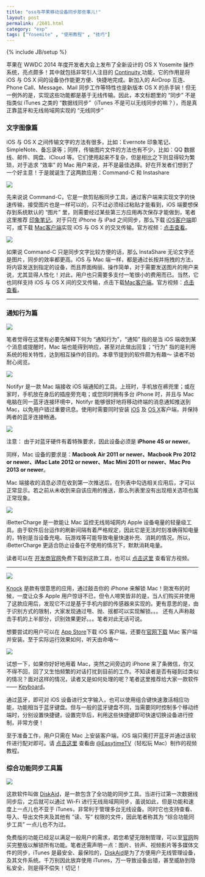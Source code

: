 ```yaml
---
title: "osx与苹果移动设备同步那些事儿!"
layout: post
permalink: /2601.html
category: "exp"
tags: ["Yosemite" , "使用教程" , "技巧"]
---
```

{% include JB/setup %}

苹果在 WWDC 2014 年度开发者大会上发布了全新设计的 OS X Yosemite 操作系统，亮点颇多！其中就包括非常引人注目的 [Continuity ](http://www.apple.com/cn/ios/ios8/continuity/)功能，它的作用是将 iOS 与 OS X 间的设备协作能更方便、快捷地完成。新加入的 AirDrop 互连、Phone Call、Message、Mail 同步工作等特性也是新版本 OS X 的杀手锏！但无一例外的是，实现这些功能都是基于无线传输。因此，本文标题里的 “同步” 不是指类似 iTunes 之类的 “数据线同步”（iTunes 不是可以无线同步的嘛？），而是真正靠蓝牙和无线局域网实现的 “无线同步”

### 文字图像篇

iOS 与 OS X 之间传输文字的方法有很多，比如：Evernote 印象笔记、SimpleNote、备忘录等；同样，传输图片文件的方法也有不少，比如：QQ 数据线、邮件、网盘、iCloud 等。它们使用起来不复杂，但是相比之下则显得较为繁琐，对于追求 “效率” 的 Mac 用户来说，并不是最佳选择。好在开发者们想到了一个好主意！于是就诞生了这两款应用：Command-C 和 Instashare

![](/wp-content/uploads/sinapicv2-backup/2601-ww4-large-005V4vEUjw1eo3mm4ox8rj30jg0c10td.jpg)

先来说说 Command-C，它是一款剪贴板同步工具，通过客户端来实现文字的快速传输，接受图片也是一样可以的，只不过必须经过粘贴才能看到，iOS 端要想保存到系统默认的 “图片” 里，则需要经过某些第三方应用再次保存才能做到，笔者这里推荐 [印象笔记](http://itunes.apple.com/cn/app/evernote/id281796108?mt=8)。对于只在 iPhone 与 iPad 之间同步，那么下载 [iOS客户端](http://itunes.apple.com/cn/app/command-c/id692783673)即可，或下载 [Mac客户端](https://itunes.apple.com/cn/app/command-c-clipboard-sharing/id692787282?mt=12)实现 iOS 与 OS X 的交叉传输。官方视频：[点击查看](http://v.youku.com/v_show/id_XNzYwMjAyMTQw.html)。

![](/wp-content/uploads/sinapicv2-backup/2601-ww3-large-005V4vEUjw1eo3mmak4ujj30ta0gntcl.jpg)

如果说 Command-C 只是同步文字比较方便的话，那么 InstaShare 无论文字还是图片，同步的效率都更高。iOS 与 Mac 端一样，都是通过长按并拖拽的方法，将内容发送到指定的设备，而且界面绚丽、操作简单，对于需要发送图片的用户来说，尤其显得人性化！对此，用户也只需要多支付一笔很小的费用而已。当然，它也同样支持 iOS 与 OS X 间的交叉传输，点击下载[Mac客户端](https://itunes.apple.com/cn/app/instashare-transfer-files/id685953216?mt=12)。官方视频：[点击查看](http://v.youku.com/v_show/id_XNzYwMjAyNDA4.html)。

* * *

### 通知行为篇

![](/wp-content/uploads/sinapicv2-backup/2601-ww1-large-005V4vEUjw1eo3mmq8nr6j31040kbdir.jpg)

笔者觉得在这里有必要先解释下何为 “通知行为”，“通知” 指的是当 iOS 端收到某个消息或提醒时，Mac 端也能得到响应，甚至对此做出回复；“行为” 指的是利用系统的相关特性，达到相互操作的目的。本章节提到的软件颇为有趣～ 读者不妨耐心阅览。

![](/wp-content/uploads/sinapicv2-backup/2601-ww2-large-005V4vEUjw1eo3mmwwxvlj30jg0ae40s.jpg)

Notifyr 是一款 Mac 端接收 iOS 端通知的工具。上班时，手机放在裤兜里；或在家时，手机放在身后的插座旁充电；或您同时拥有多台 iPhone 时，并且与 Mac 电脑在同一蓝牙连接环境中，Notifyr 能够很好地将移动终端的消息通知推送到 Mac，以免用户错过重要讯息。使用时需要同时安装 [iOS](https://itunes.apple.com/cn/app/notifyr-receive-ios-notifications/id873639935?l=nl&ls=1&mt=8) 及 [OS X](http://getnotifyr.com/mac/)客户端，并保持两者的蓝牙连接畅通。

![](/wp-content/uploads/sinapicv2-backup/2601-ww2-large-005V4vEUjw1eo3mn1x7vfj30qo0iw76n.jpg)

注意： 由于对蓝牙硬件有着特殊要求，因此设备必须是 **iPhone 4S or newer**。

同样，Mac 设备的要求是：**Macbook Air 2011 or newer、Macbook Pro 2012 or newer、iMac Late 2012 or newer、Mac Mini 2011 or newer、Mac Pro 2013 or newer**。

Mac 端接收的消息必须在收到第一次推送后，在列表中勾选相关应用后，才可以正常显示。若之前从未收到来自该应用的推送，那么列表里没有出现相关选项也属正常现象。

![](/wp-content/uploads/sinapicv2-backup/2601-ww3-large-005V4vEUjw1eo3mn87pl3j316i0nw0xk.jpg)

iBetterCharge 是一款能让 Mac 监控无线局域网内 Apple 设备电量的轻量级工具。由于软件后台运作的刷新间隔有着严格规定，因此它是无法时刻准确得知电量的，特别是当设备充电、玩游戏等可能导致电量快速补充、消耗的情况。所以，iBetterCharge 更适合防止设备在不使用的情况下，默默消耗电量。

读者可以在 [开发商官网](http://softorino.com/ibettercharge/)免费下载到这款工具，也可以 [点击这里](http://v.youku.com/v_show/id_XNzU5MDA2MDUy.html) 查看官方视频。

* * *

![](/wp-content/uploads/sinapicv2-backup/2601-ww1-large-005V4vEUjw1eo3mne1kuqj31hc0u0q7d.jpg)

[Knock](http://www.waerfa.com/knock) 是款有很意思的应用，通过敲击你的 iPhone 来解锁 Mac！刚发布的时候，一度让众多 Apple 用户惊讶不已，但令人啼笑皆非的是，当人们购买并使用了这款应用后，发现它不过是基于手机内部的传感器来实现的。更有意思的是，由于识别方式的限制，大家发现通过甩、抛、摇都可以实现解锁。。。 还有人声称敲击手机的上半部分，识别效果更好。。。笔者对此无话可说。

想要尝试的用户可以在 [App Store](http://itunes.apple.com/cn/app/knock-unlock-your-mac-your/id692929970?mt=8)下载 iOS 客户端，还要在[官网下载](http://www.knocktounlock.com/") Mac 客户端并安装。至于实际运行效果如何，听天由命咯～

![](/wp-content/uploads/sinapicv2-backup/2601-ww3-large-005V4vEUjw1eo3mnmgwnnj30rn0h875v.jpg)

试想一下，如果你好好地用着 Mac，突然之间旁边的 iPhone 来了条微信，你又不得不回，回了又生怕频繁的对话打扰到目前的工作。不知读者是否有碰到过类似的情况？面对这样的情况，读者又是如何处理的呢？笔者这里推荐给大家一款软件 —— [Keyboard](https://itunes.apple.com/us/app/1keyboard/id766939888?ls=1&mt=12)。

通过蓝牙，即可对 iOS 设备进行文字输入，也可以使用组合键快速激活相应功能，功能相当于蓝牙键盘。但与一般的蓝牙键盘不同，当需要同时控制多个移动终端时，分别设置快捷键，设置完毕后，利用这些快捷键即可快速切换设备进行控制，非常方便！

至于准备工作，用户只需在 Mac 上安装客户端，iOS 端只需打开蓝牙并通过该软件进行配对即可。请 [点击这里](http://v.youku.com/v_show/id_XNDkyNDM0MzY0.html) 查看由 [@EasytimeTV](http://weibo.com/easytimetv)（轻松玩 Mac）制作的视频教程。

### 综合功能同步工具篇

![](/wp-content/uploads/sinapicv2-backup/2601-ww4-large-005V4vEUjw1eo3mnsj1lgj30nw0h577j.jpg)

这款软件叫做 [DiskAid](http://www.digidna.net/diskaid)，是一款包含了全功能的同步工具。当进行过第一次数据线同步后，之后就可以通过 Wi-Fi 进行无线局域网同步，虽说如此，但是功能和速度上一点儿也不亚于 iTunes，非常利于管理多台无线设备。同时它也支持查看、导入、导出文件夹及其他有 ”读、写“ 权限的文件，因此笔者称其为 “综合功能同步工具” 一点儿也不为过。

免费版的功能已经足以满足一般用户的需求，若您希望无限制管理，可以至[官网](http://www.digidna.net/diskaid)购买完整版以解锁所有功能。笔者还需声明一点：图片、铃声、视频影片等多媒体文件的同步，iTunes 是最安全、最保险的，[DiskAid](http://www.digidna.net/diskaid)是为了方便用户无线管理设备，及其文件系统。千万别因此放弃使用 iTunes，万一导致设备出错，甚至威胁到隐私安全，则是得不偿失！切记！